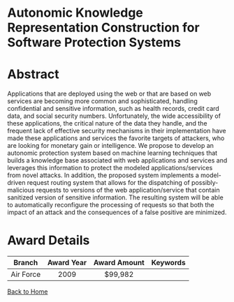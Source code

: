 
Autonomic Knowledge Representation Construction for Software Protection Systems
===============================================================================

# Abstract


Applications that are deployed using the web or that are based on web services are becoming more common and sophisticated, handling confidential and sensitive information, such as health records, credit card data, and social security numbers.  Unfortunately, the wide accessibility of these applications, the critical nature of the data they handle, and the frequent lack of effective security mechanisms in their implementation have made these applications and services the favorite targets of attackers, who are looking for monetary gain or intelligence.  We propose to develop an autonomic protection system based on machine learning techniques that builds a knowledge base associated with web applications and services and leverages this information to protect the modeled applications/services from novel attacks. In addition, the proposed system implements a model-driven request routing system that allows for the dispatching of possibly-malicious requests to versions of the web application/service that contain sanitized version of sensitive information.  The resulting system will be able to automatically reconfigure the processing of requests so that both the impact of an attack and the consequences of a false positive are minimized.  

# Award Details

|Branch|Award Year|Award Amount|Keywords|
| :---: | :---: | :---: | :---: |
|Air Force|2009|$99,982||
  
  


[Back to Home](https://github.com/chrischow/dod_sbir_awards/Reports/JH/#2298)